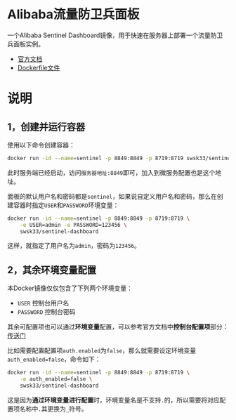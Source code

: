 # Alibaba流量防卫兵面板

一个Alibaba Sentinel Dashboard镜像，用于快速在服务器上部署一个流量防卫兵面板实例。

- [官方文档](https://sentinelguard.io/zh-cn/docs/introduction.html)
- [Dockerfile文件](https://github.com/swsk33/dockerfiles-repo/blob/master/sentinel-dashboard/latest/Dockerfile)

# 说明

## 1，创建并运行容器

使用以下命令创建容器：

```bash
docker run -id --name=sentinel -p 8849:8849 -p 8719:8719 swsk33/sentinel-dashboard
```

此时服务端已经启动，访问`服务器地址:8849`即可，加入到微服务配置也是这个地址。

面板的默认用户名和密码都是`sentinel`，如果说自定义用户名和密码，那么在创建容器时指定`USER`和`PASSWORD`环境变量：

```bash
docker run -id --name=sentinel -p 8849:8849 -p 8719:8719 \
	-e USER=admin -e PASSWORD=123456 \
	swsk33/sentinel-dashboard
```

这样，就指定了用户名为`admin`，密码为`123456`。

## 2，其余环境变量配置

本Docker镜像仅仅包含了下列两个环境变量：

- `USER` 控制台用户名
- `PASSWORD` 控制台密码

其余可配置项也可以通过**环境变量**配置，可以参考官方文档中**控制台配置项**部分：[传送门](https://sentinelguard.io/zh-cn/docs/dashboard.html)

比如需要配置配置项`auth.enabled`为`false`，那么就需要设定环境变量`auth_enabled=false`，命令如下：

```bash
docker run -id --name=sentinel -p 8849:8849 -p 8719:8719 \
	-e auth_enabled=false \
	swsk33/sentinel-dashboard
```

这是因为**通过环境变量进行配置**时，环境变量名是不支持`.`的，所以需要将对应配置项名称中`.`其更换为`_`符号。